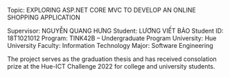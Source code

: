 Topic: EXPLORING ASP.NET CORE MVC TO DEVELOP AN ONLINE SHOPPING APPLICATION

Supervisor: NGUYỄN QUANG HƯNG
Student: LƯƠNG VIẾT BẢO
Student ID: 18T1021012
Program: TINK42B – Undergraduate Program
University: Hue University
Faculty: Information Technology
Major: Software Engineering

The project serves as the graduation thesis and has received consolation prize at the Hue-ICT Challenge 2022 for college and university students.
